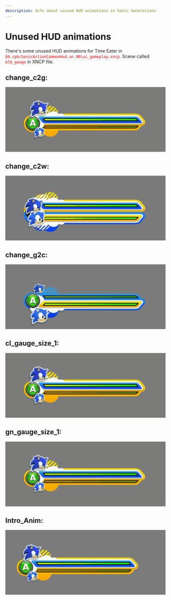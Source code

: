 ```yaml
---
description: Info about unused HUD animations in Sonic Generations
---
```

# Unused HUD animations
There's some unused HUD animations for Time Eater in <code style="color:red;">bb.cpk/SonicActionCommonHud.ar.00\ui_gameplay.xncp</code>.
Scene called <code style="color:red;">blb_gauge</code> in XNCP file.
## change_c2g:
![change_c2g](assets/blb_hudanims/change_c2g.gif)
## change_c2w:
![change_c2w](assets/blb_hudanims/change_c2w.gif)
## change_g2c:
![change_g2c](assets/blb_hudanims/change_g2c.gif)
## cl_gauge_size_1:
![cl_gauge_size_1](assets/blb_hudanims/cl_gauge_size_1.gif)
## gn_gauge_size_1:
![gn_gauge_size_1](assets/blb_hudanims/gn_gauge_size_1.gif)
## Intro_Anim:
![Intro_Anim](assets/blb_hudanims/intro_anim.gif)
